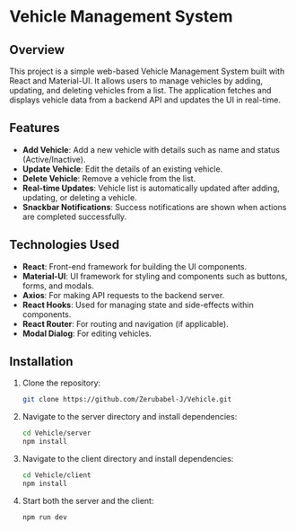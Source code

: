 # Vehicle Management System

## Overview

This project is a simple web-based Vehicle Management System built with React and Material-UI. It allows users to manage vehicles by adding, updating, and deleting vehicles from a list. The application fetches and displays vehicle data from a backend API and updates the UI in real-time.

## Features

- **Add Vehicle**: Add a new vehicle with details such as name and status (Active/Inactive).
- **Update Vehicle**: Edit the details of an existing vehicle.
- **Delete Vehicle**: Remove a vehicle from the list.
- **Real-time Updates**: Vehicle list is automatically updated after adding, updating, or deleting a vehicle.
- **Snackbar Notifications**: Success notifications are shown when actions are completed successfully.

## Technologies Used

- **React**: Front-end framework for building the UI components.
- **Material-UI**: UI framework for styling and components such as buttons, forms, and modals.
- **Axios**: For making API requests to the backend server.
- **React Hooks**: Used for managing state and side-effects within components.
- **React Router**: For routing and navigation (if applicable).
- **Modal Dialog**: For editing vehicles.

## Installation

1. Clone the repository:

   ```bash
   git clone https://github.com/Zerubabel-J/Vehicle.git

   ```

2. Navigate to the server directory and install dependencies:

   ```bash
   cd Vehicle/server
   npm install
   ```

3. Navigate to the client directory and install dependencies:

   ```bash
   cd Vehicle/client
   npm install
   ```

4. Start both the server and the client:
   ```bash
   npm run dev
   ```
